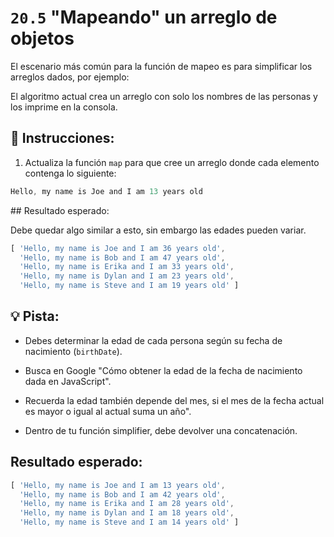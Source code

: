 # `20.5` "Mapeando" un arreglo de objetos

El escenario más común para la función de mapeo es para simplificar los arreglos dados, por ejemplo:

El algoritmo actual crea un arreglo con solo los nombres de las personas y los imprime en la consola.

## 📝 Instrucciones:

1. Actualiza la función `map` para que cree un arreglo donde cada elemento contenga lo siguiente:

```js
Hello, my name is Joe and I am 13 years old
```

## Resultado esperado:

Debe quedar algo similar a esto, sin embargo las edades pueden variar.

```js
[ 'Hello, my name is Joe and I am 36 years old',
  'Hello, my name is Bob and I am 47 years old',
  'Hello, my name is Erika and I am 33 years old',
  'Hello, my name is Dylan and I am 23 years old',
  'Hello, my name is Steve and I am 19 years old' ]
```

## 💡 Pista:

+ Debes determinar la edad de cada persona según su fecha de nacimiento (`birthDate`).

+ Busca en Google "Cómo obtener la edad de la fecha de nacimiento dada en JavaScript".

+ Recuerda la edad también depende del mes, si el mes de la fecha actual es mayor o igual al actual suma un año".

+ Dentro de tu función simplifier, debe devolver una concatenación.

## Resultado esperado:

```js
[ 'Hello, my name is Joe and I am 13 years old',
  'Hello, my name is Bob and I am 42 years old',
  'Hello, my name is Erika and I am 28 years old',
  'Hello, my name is Dylan and I am 18 years old',
  'Hello, my name is Steve and I am 14 years old' ]
```